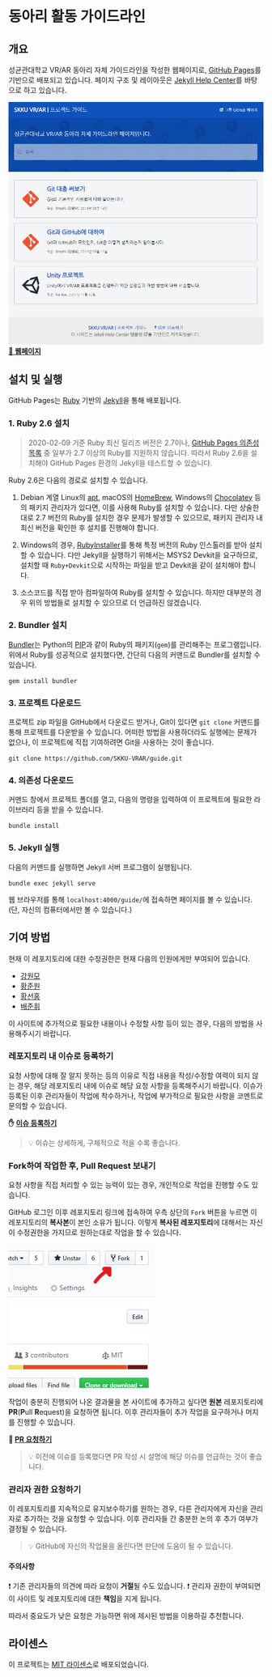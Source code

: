 # 동아리 활동 가이드라인

## 개요

성균관대학교 VR/AR 동아리 자체 가이드라인을 작성한 웹페이지로, [GitHub Pages](https://pages.github.com/)를 기반으로 배포되고 있습니다. 페이지 구조 및 레이아웃은 [Jekyll Help Center](https://gustavoquinalha.github.io/jekyll-help-center-theme/)를 바탕으로 하고 있습니다.

![미리보기](preview.png)
**[🔗 웹페이지](https://skku-vrar.github.io/guide)**

## 설치 및 실행

GitHub Pages는 [Ruby](https://www.ruby-lang.org/ko/) 기반의 [Jekyll](https://jekyllrb.com/)을 통해 배포됩니다.

### 1. Ruby 2.6 설치

> 2020-02-09 기준 Ruby 최신 릴리즈 버전은 2.7이나, [GitHub Pages 의존성 목록](https://pages.github.com/versions/) 중 일부가 2.7 이상의 Ruby를 지원하지 않습니다. 따라서 Ruby 2.6을 설치해야 GitHub Pages 환경의 Jekyll을 테스트할 수 있습니다.

Ruby 2.6은 다음의 경로로 설치할 수 있습니다.

1. Debian 계열 Linux의 [apt](https://en.wikipedia.org/wiki/APT_(software)), macOS의 [HomeBrew](https://brew.sh/index_ko), Windows의 [Chocolatey](https://chocolatey.org/) 등의 패키지 관리자가 있다면, 이를 사용해 Ruby를 설치할 수 있습니다.
  다만 상술한대로 2.7 버전의 Ruby를 설치한 경우 문제가 발생할 수 있으므로, 패키지 관리자 내 최신 버전을 확인한 후 설치를 진행해야 합니다.

2. Windows의 경우, [RubyInstaller](https://rubyinstaller.org/)를 통해 특정 버전의 Ruby 인스톨러를 받아 설치할 수 있습니다.
  다만 Jekyll을 실행하기 위해서는 MSYS2 Devkit을 요구하므로, 설치할 때 `Ruby+Devkit`으로 시작하는 파일을 받고 Devkit을 같이 설치해야 합니다.

3. 소스코드를 직접 받아 컴파일하여 Ruby를 설치할 수 있습니다. 하지만 대부분의 경우 위의 방법들로 설치할 수 있으므로 더 언급하진 않겠습니다.

### 2. Bundler 설치

[Bundler](https://ruby-korea.github.io/bundler-site/)는 Python의 [PIP](https://pypi.org/project/pip/)과 같이 Ruby의 패키지(`gem`)를 관리해주는 프로그램입니다. 위에서 Ruby를 성공적으로 설치했다면, 간단히 다음의 커맨드로 Bundler를 설치할 수 있습니다.

```console
gem install bundler
```

### 3. 프로젝트 다운로드

프로젝트 zip 파일을 GitHub에서 다운로드 받거나, Git이 있다면 `git clone` 커맨드를 통해 프로젝트를 다운받을 수 있습니다. 어떠한 방법을 사용하더라도 실행에는 문제가 없으나, 이 프로젝트에 직접 기여하려면 Git을 사용하는 것이 좋습니다.

```console
git clone https://github.com/SKKU-VRAR/guide.git
```

### 4. 의존성 다운로드

커맨드 창에서 프로젝트 폴더를 열고, 다음의 명령을 입력하여 이 프로젝트에 필요한 라이브러리 등을 받을 수 있습니다.

```console
bundle install
```

### 5. Jekyll 실행

다음의 커맨드를 실행하면 Jekyll 서버 프로그램이 실행됩니다.

```console
bundle exec jekyll serve
```

웹 브라우저를 통해 `localhost:4000/guide/`에 접속하면 페이지를 볼 수 있습니다. (단, 자신의 컴퓨터에서만 볼 수 있습니다.)

## 기여 방법

현재 이 레포지토리에 대한 수정권한은 현재 다음의 인원에게만 부여되어 있습니다.

* [강원모](https://github.com/DropFL)
* [황준원](https://github.com/nuxlear)
* [황선홍](https://github.com/Worldeditory)
* [배준휘](https://github.com/BJH9750)

이 사이트에 추가적으로 필요한 내용이나 수정할 사항 등이 있는 경우, 다음의 방법을 사용해주시기 바랍니다.

### 레포지토리 내 이슈로 등록하기

요청 사항에 대해 잘 알지 못하는 등의 이유로 직접 내용을 작성/수정할 여력이 되지 않는 경우, 해당 레포지토리 내에 이슈로 해당 요청 사항을 등록해주시기 바랍니다. 이슈가 등록된 이후 관리자들이 작업에 착수하거나, 작업에 부가적으로 필요한 사항을 코멘트로 문의할 수 있습니다.

**✋ [이슈 등록하기](https://github.com/SKKU-VRAR/guide/issues/new)**

> 💡 이슈는 상세하게, 구체적으로 적을 수록 좋습니다.

### Fork하여 작업한 후, Pull Request 보내기

요청 사항을 직접 처리할 수 있는 능력이 있는 경우, 개인적으로 작업을 진행할 수도 있습니다.

GitHub 로그인 이후 레포지토리 링크에 접속하여 우측 상단의 `Fork` 버튼을 누르면 이 레포지토리의 **복사본**이 본인 소유가 됩니다. 이렇게 **복사된 레포지토리**에 대해서는 자신이 수정권한을 가지므로 원하는대로 작업을 할 수 있습니다.

![Fork 버튼](how-to-fork.png)

작업이 충분히 진행되어 나온 결과물을 본 사이트에 추가하고 싶다면 **원본** 레포지토리에 **PR**(**P**ull **R**equest)을 요청하면 됩니다. 이후 관리자들이 추가 작업을 요구하거나 머지를 진행할 수 있습니다.

**📢 [PR 요청하기](https://github.com/SKKU-VRAR/guide/compare)**

> 💡 이전에 이슈를 등록했다면 PR 작성 시 설명에 해당 이슈를 언급하는 것이 좋습니다.

### 관리자 권한 요청하기

이 레포지토리를 지속적으로 유지보수하기를 원하는 경우, 다른 관리자에게 자신을 관리자로 추가하는 것을 요청할 수 있습니다. 이후 관리자들 간 충분한 논의 후 추가 여부가 결정될 수 있습니다.

> 💡 GitHub에 자신의 작업물을 올린다면 판단에 도움이 될 수 있습니다.

#### 주의사항

❗ 기존 관리자들의 의견에 따라 요청이 **거절**될 수도 있습니다.
❗ 관리자 권한이 부여되면 이 사이트 및 레포지토리에 대한 **책임**을 지게 됩니다.

따라서 중요도가 낮은 요청은 가능하면 위에 제시된 방법을 이용하길 추천합니다.

## 라이센스

이 프로젝트는 [MIT 라이센스](https://opensource.org/licenses/MIT)로 배포되었습니다.
